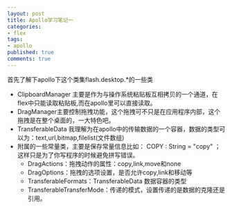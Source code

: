 ```yaml
---
layout: post
title: Apollo学习笔记一
categories:
- flex
tags:
- apollo
published: true
comments: true
---
```

<p>首先了解下apollo下这个类集flash.desktop.*的一些类
<ul>
	<li>ClipboardManager 主要是作为与操作系统粘贴板互相拷贝的一个通道，在flex中只能读取粘贴板,而在apollo里可以直接读取。</li>
	<li>DragManager主要控制拖拽功能，这个拖拽可不只是在应用程序内部，这个拖拽是在整个桌面的，一大特色吧。</li>
	<li>TransferableData 我理解为在apollo中的传输数据的一个容器，数据的类型可以为：text,url,bitmap,filelist(文件数组)</li>
	<li>附属的一些常量类，主要是保存常量信息比如： COPY : String = "copy" ；这样只是为了你写程序的时候避免拼写错误。
<ul>
	<li>DragActions：拖拽动作的属性：copy,link,move和none</li>
	<li>DragOptions：拖拽的选项设置，是否允许copy,link和移动等</li>
	<li>TransferableFormats：TransferableData 数据容器的类型</li>
	<li>TransferableTransferMode：传递的模式，设置传递的是数据的克隆还是引用。</li>
</ul>
</li>
</ul></p>

